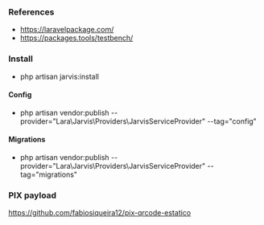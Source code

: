 ### References
 - https://laravelpackage.com/
 - https://packages.tools/testbench/

### Install
- php artisan jarvis:install

#### Config
- php artisan vendor:publish --provider="Lara\Jarvis\Providers\JarvisServiceProvider" --tag="config"

#### Migrations
- php artisan vendor:publish --provider="Lara\Jarvis\Providers\JarvisServiceProvider" --tag="migrations"


### PIX payload
https://github.com/fabiosiqueira12/pix-qrcode-estatico

